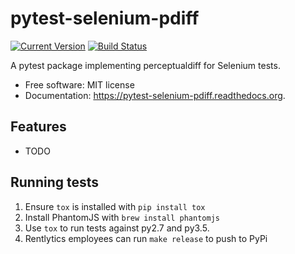# pytest-selenium-pdiff

[![Current Version](https://img.shields.io/pypi/v/pytest-selenium-pdiff.svg)](https://pypi.python.org/pypi/pytest-selenium-pdiff)
[![Build Status](https://img.shields.io/circleci/project/rentlytics/pytest-selenium-pdiff.svg)](https://circleci.com/gh/rentlytics/pytest-selenium-pdiff)

A pytest package implementing perceptualdiff for Selenium tests.

* Free software: MIT license
* Documentation: https://pytest-selenium-pdiff.readthedocs.org.

## Features

* TODO

## Running tests
1. Ensure `tox` is installed with `pip install tox`
1. Install PhantomJS with `brew install phantomjs`
1. Use `tox` to run tests against py2.7 and py3.5.
1. Rentlytics employees can run `make release` to push to PyPi
